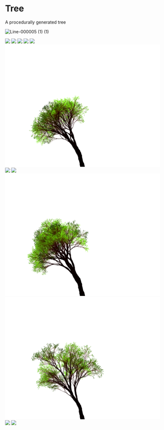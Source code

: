 # Tree
A procedurally generated tree

![Line-000005 (1) (1)](https://github.com/miguelemosreverte/Tree/assets/9152392/2f80b924-25cf-4b9b-ac7d-b18e2c32b902)

![](https://github.com/miguelemosreverte/Tree/blob/main/Line-000002.png?raw=true)
![](https://github.com/miguelemosreverte/Tree/blob/main/Line-000003.png?raw=true)
![](https://github.com/miguelemosreverte/Tree/blob/main/Line-000004.png?raw=true)
![](https://github.com/miguelemosreverte/Tree/blob/main/Line-000005.png?raw=true)
![](https://github.com/miguelemosreverte/Tree/blob/main/Line-000006.png?raw=true)
![](https://github.com/miguelemosreverte/Tree/blob/main/Line-000007.png?raw=true)
![](https://github.com/miguelemosreverte/Tree/blob/main/Line-000008.png?raw=true)
![](https://github.com/miguelemosreverte/Tree/blob/main/Line-000009.png?raw=true)
![](https://github.com/miguelemosreverte/Tree/blob/main/Line-000010.png?raw=true)
![](https://github.com/miguelemosreverte/Tree/blob/main/Line-000011.png?raw=true)
![](https://github.com/miguelemosreverte/Tree/blob/main/Line-000012.png?raw=true)
![](https://github.com/miguelemosreverte/Tree/blob/main/Line-000013.png?raw=true)
